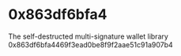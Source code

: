 # 0x863df6bfa4
The self-destructed multi-signature wallet library 0x863df6bfa4469f3ead0be8f9f2aae51c91a907b4
